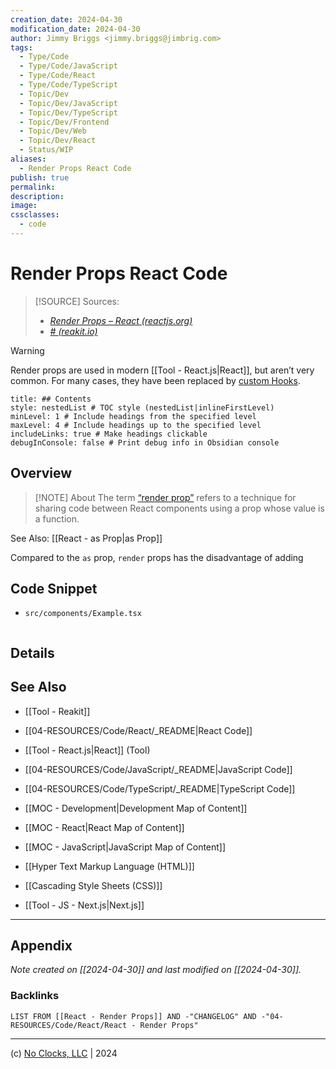 ```yaml
---
creation_date: 2024-04-30
modification_date: 2024-04-30
author: Jimmy Briggs <jimmy.briggs@jimbrig.com>
tags:
  - Type/Code
  - Type/Code/JavaScript
  - Type/Code/React
  - Type/Code/TypeScript
  - Topic/Dev
  - Topic/Dev/JavaScript
  - Topic/Dev/TypeScript
  - Topic/Dev/Frontend
  - Topic/Dev/Web
  - Topic/Dev/React
  - Status/WIP
aliases:
  - Render Props React Code
publish: true
permalink:
description:
image:
cssclasses:
  - code
---
```


# Render Props React Code

> [!SOURCE] Sources:
> - *[Render Props – React (reactjs.org)](https://legacy.reactjs.org/docs/render-props.html)*
> - *[# (reakit.io)](https://reakit.io/docs/composition/#render-props)*

> [!WARNING]
> Render props are used in modern [[Tool - React.js|React]], but aren’t very common.
> For many cases, they have been replaced by [custom Hooks](https://react.dev/learn/reusing-logic-with-custom-hooks).

```table-of-contents
title: ## Contents 
style: nestedList # TOC style (nestedList|inlineFirstLevel)
minLevel: 1 # Include headings from the specified level
maxLevel: 4 # Include headings up to the specified level
includeLinks: true # Make headings clickable
debugInConsole: false # Print debug info in Obsidian console
```

## Overview

> [!NOTE] About
> The term [“render prop”](https://cdb.reacttraining.com/use-a-render-prop-50de598f11ce) refers to a technique for sharing code between React components using a prop whose value is a function.

See Also: [[React - as Prop|as Prop]]

Compared to the `as` prop, `render` props has the disadvantage of adding 

## Code Snippet

- `src/components/Example.tsx`

```typescript

```

## Details



## See Also

- [[Tool - Reakit]]

- [[04-RESOURCES/Code/React/_README|React Code]]
- [[Tool - React.js|React]] (Tool)
- [[04-RESOURCES/Code/JavaScript/_README|JavaScript Code]]
- [[04-RESOURCES/Code/TypeScript/_README|TypeScript Code]]
- [[MOC - Development|Development Map of Content]]
- [[MOC - React|React Map of Content]]
- [[MOC - JavaScript|JavaScript Map of Content]]
- [[Hyper Text Markup Language (HTML)]]
- [[Cascading Style Sheets (CSS)]]
- [[Tool - JS - Next.js|Next.js]]


***

## Appendix

*Note created on [[2024-04-30]] and last modified on [[2024-04-30]].*

### Backlinks

```dataview
LIST FROM [[React - Render Props]] AND -"CHANGELOG" AND -"04-RESOURCES/Code/React/React - Render Props"
```

***

(c) [No Clocks, LLC](https://github.com/noclocks) | 2024
